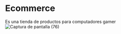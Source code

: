 # Ecommerce
Es una tienda de productos para computadores gamer
![Captura de pantalla (76)](https://user-images.githubusercontent.com/113799193/201809255-59de724c-4068-4e1b-93ef-855f5260bb9d.png)
